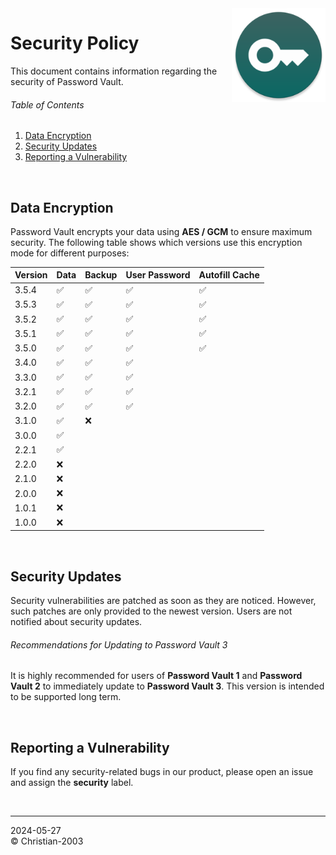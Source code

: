 <img src="docs/img/icon.png" height="150" align="right">

# Security Policy
This document contains information regarding the security of Password Vault.

###### Table of Contents
1. [Data Encryption](#data-encryption)
2. [Security Updates](#security-updates)
3. [Reporting a Vulnerability](#reporting-a-vulnerability)

<br/>

## Data Encryption
Password Vault encrypts your data using **AES / GCM** to ensure maximum security. The following table shows which versions use this encryption mode for different purposes:

Version | Data | Backup | User Password | Autofill Cache
--- | --- | --- | --- | ---
3.5.4| :white_check_mark: | :white_check_mark: | :white_check_mark: | :white_check_mark:
3.5.3 | :white_check_mark: | :white_check_mark: | :white_check_mark: | :white_check_mark:
3.5.2 | :white_check_mark: | :white_check_mark: | :white_check_mark: | :white_check_mark:
3.5.1 | :white_check_mark: | :white_check_mark: | :white_check_mark: | :white_check_mark:
3.5.0 | :white_check_mark: | :white_check_mark: | :white_check_mark: | :white_check_mark:
3.4.0 | :white_check_mark: | :white_check_mark: | :white_check_mark: |
3.3.0 | :white_check_mark: | :white_check_mark: | :white_check_mark: |
3.2.1 | :white_check_mark: | :white_check_mark: | :white_check_mark: |
3.2.0 | :white_check_mark: | :white_check_mark: | :white_check_mark: |
3.1.0 | :white_check_mark: | :x: | |
3.0.0 | :white_check_mark: | | |
2.2.1 | :white_check_mark: | | |
2.2.0 | :x: | | |
2.1.0 | :x: | | |
2.0.0 | :x: | | |
1.0.1 | :x: | | |
1.0.0 | :x: | | |

<br/>

## Security Updates
Security vulnerabilities are patched as soon as they are noticed. However, such patches are only provided to the newest version. Users are not notified about security updates.

###### Recommendations for Updating to Password Vault 3
It is highly recommended for users of **Password Vault 1** and **Password Vault 2** to immediately update to **Password Vault 3**. This version is intended to be supported long term.

<br/>

## Reporting a Vulnerability
If you find any security-related bugs in our product, please open an issue and assign the **security** label.

<br/>

***
2024-05-27  
&copy; Christian-2003  
